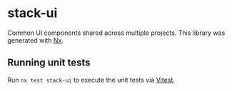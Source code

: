 # stack-ui

Common UI components shared across multiple projects.
This library was generated with [Nx](https://nx.dev).

## Running unit tests

Run `nx test stack-ui` to execute the unit tests via [Vitest](https://vitest.dev/).
